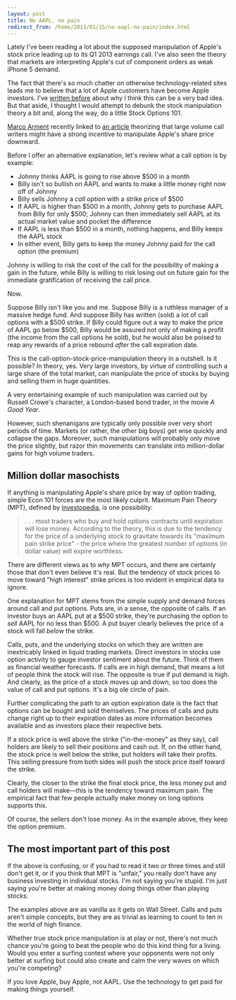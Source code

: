 ```yaml
---
layout: post
title: No AAPL, no pain
redirect_from: /home/2013/01/15/no-aapl-no-pain/index.html
---
```

<p>Lately I've been reading a lot about the supposed manipulation of Apple's stock price leading up to its Q1 2013 earnings call. I've also seen the theory that markets are interpreting Apple's cut of component orders as weak iPhone 5 demand.</p>

<p>The fact that there's so much chatter on otherwise technology-related sites leads me to believe that a lot of Apple customers have become Apple investors. I've <a href="http://www.practicallyefficient.com/home/2011/08/17/aapl">written before</a> about why I think this can be a very bad idea. But that aside, I thought I would attempt to debunk the stock manipulation theory a bit and, along the way, do a little Stock Options 101.</p>

<p><a href="http://www.marco.org/2013/01/14/seeking-alpha-aapl-theory">Marco Arment</a> recently linked to <a href="http://seekingalpha.com/article/1002601-buy-apple-on-january-18">an article</a> theorizing that large volume call writers might have a strong incentive to manipulate Apple's share price downward.</p>

<p>Before I offer an alternative explanation, let's review what a call option is by example:</p>

<ul>
<li>Johnny thinks AAPL is going to rise above $500 in a month</li>
<li>Billy isn't so bullish on AAPL and wants to make a little money right now off of Johnny</li>
<li>Billy sells Johnny a <em>call option</em> with a strike price of $500</li>
<li>If AAPL is higher than $500 in a month, Johnny gets to purchase AAPL from Billy for only $500; Johnny can then immediately sell AAPL at its actual market value and pocket the difference</li>
<li>If AAPL is less than $500 in a month, nothing happens, and Billy keeps the AAPL stock</li>
<li>In either event, Billy gets to keep the money Johnny paid for the call option (the premium)</li>
</ul>

<p>Johnny is willing to risk the cost of the call for the possibility of making a gain in the future, while Billy is willing to risk losing out on future gain for the immediate gratification of receiving the call price.</p>

<p>Now.</p>

<p>Suppose Billy isn't like you and me. Suppose Billy is a ruthless manager of a massive hedge fund. And suppose Billy has written (sold) a lot of call options with a $500 strike. If Billy could figure out a way to make the price of AAPL go below $500, Billy would be assured not only of making a profit (the income from the call options he sold), but he would also be poised to reap any rewards of a price rebound <em>after</em> the call expiration date.</p>

<p>This is the call-option-stock-price-manipulation theory in a nutshell. Is it possible? In theory, yes. Very large investors, by virtue of controlling such a large share of the total market, can manipulate the price of stocks by buying and selling them in huge quantities. </p>

<p>A very entertaining example of such manipulation was carried out by Russell Crowe's character, a London-based bond trader, in the movie <em>A Good Year</em>.</p>

<p>However, such shenanigans are typically only possible over very short periods of time. Markets (or rather, the other big boys) get wise quickly and collapse the gaps. Moreover, such manipulations will probably only move the price slightly, but razor thin movements can translate into million-dollar gains for high volume traders.</p>

<h2 id="milliondollarmasochists">Million dollar masochists</h2>

<p>If anything is manipulating Apple's share price by way of option trading, simple Econ 101 forces are the most likely culprit. Maximum Pain Theory (MPT), defined by <a href="http://www.investopedia.com/terms/m/maxpain.asp#ixzz2I4tZdl7j">Investopedia</a>, is one possibility:</p>

<blockquote>
  <p>. . . most traders who buy and hold options contracts until expiration will lose money. According to the theory, this is due to the tendency for the price of a underlying stock to gravitate towards its "maximum pain strike price" - the price where the greatest number of options (in dollar value) will expire worthless.</p>
</blockquote>

<p>There are different views as to <em>why</em> MPT occurs, and there are certainly those that don't even believe it's real. But the tendency of stock prices to move toward "high interest" strike prices is too evident  in empirical data to ignore.</p>

<p>One explanation for MPT stems from the simple supply and demand forces around call and put options. Puts are, in a sense, the opposite of calls. If an investor buys an AAPL put at a $500 strike, they're purchasing the option to <em>sell</em> AAPL for no less than $500. A put buyer clearly believes the price of a stock will fall <em>below</em> the strike.</p>

<p>Calls, puts, and the underlying stocks on which they are written are inextricably linked in liquid trading markets. Direct investors in stocks use option activity to gauge investor sentiment about the future. Think of them as financial weather forecasts. If calls are in high demand, that means a lot of people think the stock will rise. The opposite is true if put demand is high. And clearly, as the price of a stock moves up and down, so too does the value of call and put options. It's a big ole circle of pain.</p>

<p>Further complicating the path to an option expiration date is the fact that options can be bought and sold themselves. The prices of calls and puts change right up to their expiration dates as more information becomes available and as investors place their respective bets.</p>

<p>If a stock price is well above the strike ("in-the-money" as they say), call holders are likely to sell their positions and cash out. If, on the other hand, the stock price is well below the strike, put holders will take their profits. This selling pressure from both sides will push the stock price itself toward the strike.</p>

<p>Clearly, the closer to the strike the final stock price, the less money put and call holders will make—this is the tendency toward maximum pain. The empirical fact that few people actually make money on long options supports this.</p>

<p>Of course, the sellers don't lose money. As in the example above, they keep the option premium. </p>

<h2 id="themostimportantpartofthispost">The most important part of this post</h2>

<p>If the above is confusing, or if you had to read it two or three times and still don't get it, or if you think that MPT is "unfair," you really don't have any business investing in individual stocks. I'm not saying you're stupid. I'm just saying you're better at making money doing things other than playing stocks.</p>

<p>The examples above are as vanilla as it gets on Wall Street. Calls and puts aren't simple concepts, but they are as trivial as learning to count to ten in the world of high finance.</p>

<p>Whether true stock price manipulation is at play or not, there's not much chance you're going to beat the people who do this kind thing for a living. Would you enter a surfing contest where your opponents were not only better at surfing but could also create and calm the very waves on which you're competing?</p>

<p>If you love Apple, buy Apple, not AAPL. Use the technology to get paid for making things yourself.</p>
